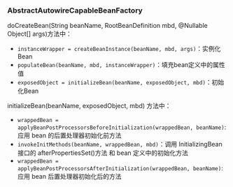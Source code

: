 ### AbstractAutowireCapableBeanFactory
doCreateBean(String beanName, RootBeanDefinition mbd, @Nullable Object[] args)方法中：
- `instanceWrapper = createBeanInstance(beanName, mbd, args)`：实例化 Bean
- `populateBean(beanName, mbd, instanceWrapper)`：填充bean定义中的属性值
- `exposedObject = initializeBean(beanName, exposedObject, mbd)`：初始化Bean

initializeBean(beanName, exposedObject, mbd) 方法中：
- `wrappedBean = applyBeanPostProcessorsBeforeInitialization(wrappedBean, beanName)`: 应用 bean 的后置处理器初始化前方法
- `invokeInitMethods(beanName, wrappedBean, mbd)`：调用 InitializingBean 接口的 afterPropertiesSet()方法 和 bean 定义中的初始化方法
- `wrappedBean = applyBeanPostProcessorsAfterInitialization(wrappedBean, beanName)`: 应用 bean 后置处理器初始化后的方法